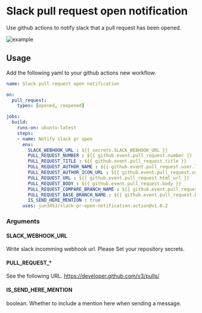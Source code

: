 # Slack pull request open notification
Use github actions to notify slack that a pull request has been opened.

![example](https://raw.githubusercontent.com/jun3453/slack-pr-open-notification-action/images/example.png)

## Usage
Add the following yaml to your github actions new workflow.

```yaml
name: Slack pull request open notification

on:
  pull_request:
    types: [opened, reopened]

jobs:
  build:
    runs-on: ubuntu-latest
    steps:
    - name: Notify slack pr open
      env: 
        SLACK_WEBHOOK_URL : ${{ secrets.SLACK_WEBHOOK_URL }}
        PULL_REQUEST_NUMBER : ${{ github.event.pull_request.number }}
        PULL_REQUEST_TITLE : ${{ github.event.pull_request.title }}
        PULL_REQUEST_AUTHOR_NAME : ${{ github.event.pull_request.user.login }}
        PULL_REQUEST_AUTHOR_ICON_URL : ${{ github.event.pull_request.user.avatar_url }}
        PULL_REQUEST_URL : ${{ github.event.pull_request.html_url }}
        PULL_REQUEST_BODY : ${{ github.event.pull_request.body }}
        PULL_REQUEST_COMPARE_BRANCH_NAME : ${{ github.event.pull_request.head.ref }}
        PULL_REQUEST_BASE_BRANCH_NAME : ${{ github.event.pull_request.base.ref }}
        IS_SEND_HERE_MENTION : true
      uses: jun3453/slack-pr-open-notification-action@v1.0.2
```

### Arguments
#### SLACK_WEBHOOK_URL
Write slack incomming webhook url. Please Set your repository secrets.

#### PULL_REQUEST_*
See the following URL. https://developer.github.com/v3/pulls/

#### IS_SEND_HERE_MENTION
boolean. Whether to include a mention here when sending a message.
